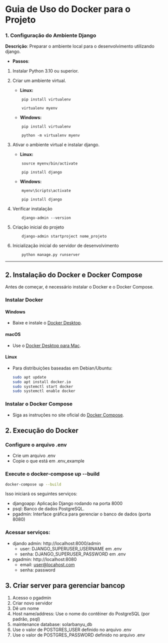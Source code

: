 # Guia de Uso do Docker para o Projeto

### 1. Configuração do Ambiente Django

**Descrição**: Preparar o ambiente local para o desenvolvimento utilizando django.

-  **Passos**:

1. Instalar Python 3.10 ou superior.

2. Criar um ambiente virtual.

    - **Linux:**

    ```
        pip install virtualenv

        virtualenv myenv    
    ```

    - **Windows:**

    ```
        pip install virtualenv

        python -m virtualenv myenv  
    ```

3. Ativar o ambiente virtual e instalar django.

    - **Linux:**

    ```
        source myenv/bin/activate
        
        pip install django
    ```

    - **Windows:**

    ```
        myenv\Scripts\activate
        
        pip install django
    ```

4. Verificar instalação

    ```
        django-admin --version
    ```

5. Criação inicial do projeto

    ```
        django-admin startproject nome_projeto
    ```

6. Inicialização inicial do servidor de desenvolvimento

    ```
        python manage.py runserver
    ```
---  


## 2. Instalação do Docker e Docker Compose

Antes de começar, é necessário instalar o Docker e o Docker Compose.

### Instalar Docker

#### Windows
- Baixe e instale o [Docker Desktop](https://www.docker.com/products/docker-desktop).

#### macOS
- Use o [Docker Desktop para Mac](https://www.docker.com/products/docker-desktop).

#### Linux
- Para distribuições baseadas em Debian/Ubuntu:
  ```bash
  sudo apt update
  sudo apt install docker.io
  sudo systemctl start docker
  sudo systemctl enable docker

### Instalar o Docker Compose

- Siga as instruções no site oficial do [Docker Compose](https://docs.docker.com/compose/install/).

## 2. Execução do Docker

### Configure o arquivo .env

- Crie um arquivo .env
- Copie o que está em .env_example

### Execute o docker-compose up --build

```bash
docker-compose up --build
```

Isso iniciará os seguintes serviços:
- djangoapp: Aplicação Django rodando na porta 8000
- psql: Banco de dados PostgreSQL.
- pgadmin: Interface gráfica para gerenciar o banco de dados (porta 8080)

### Acessar serviços:
- djando admin: http://localhost:8000/admin
  - user: DJANGO_SUPERUSER_USERNAME em .env
  - senha: DJANGO_SUPERUSER_PASSWORD em .env
- pgadmin: http://localhost:8080
  - email: user@locahost.com
  - senha: password
  
## 3. Criar server para gerenciar bancop

1. Acesso o pgadmin
2. Criar novo servidor
3. Dê um nome
4. Host name/address: Use o nome do contêiner do PostgreSQL (por padrão, psql)
5. maintenance database: solarbanyu_db
6. Use o valor de POSTGRES_USER definido no arquivo .env
7. Use o valor de POSTGRES_PASSWORD definido no arquivo .env
